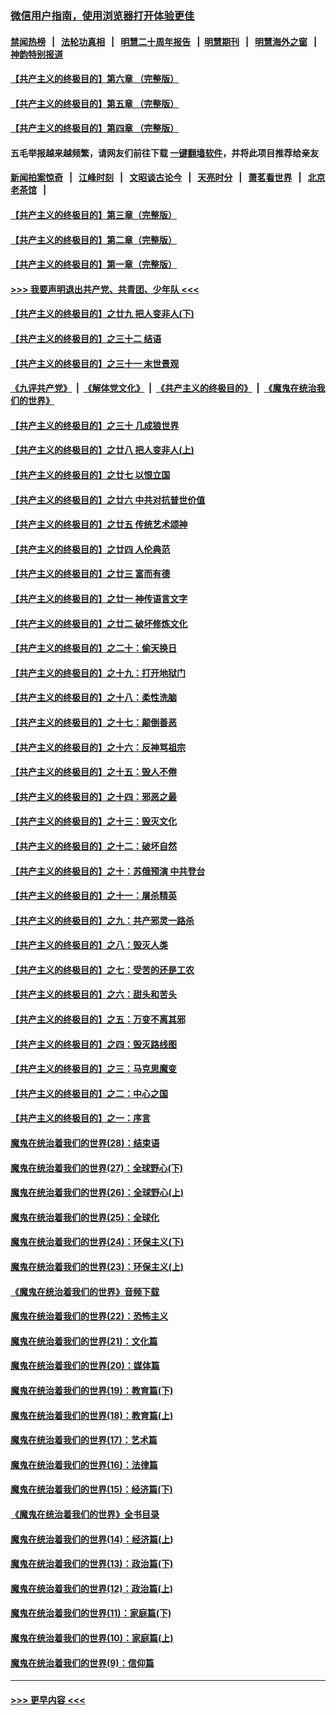 ### [微信用户指南，使用浏览器打开体验更佳](https://github.com/gfw-breaker/banned-news1/blob/master/indexes/wechat-guide.md?t=0)
#### [禁闻热榜](热点新闻.md?t=0)  &nbsp;&nbsp;|&nbsp;&nbsp; [法轮功真相](https://github.com/gfw-breaker/truth/blob/master/README.md?t=0) &nbsp;&nbsp;|&nbsp;&nbsp; [明慧二十周年报告](https://github.com/gfw-breaker/mh-reports/blob/master/README.md?t=0) &nbsp;&nbsp;|&nbsp;&nbsp;[明慧期刊](https://github.com/gfw-breaker/mh-qikan) &nbsp;&nbsp;|&nbsp;&nbsp; [明慧海外之窗](https://github.com/gfw-breaker/mh-news/blob/master/README.md?t=0) &nbsp;&nbsp;|&nbsp;&nbsp; [神韵特别报道](https://github.com/gfw-breaker/mh-news/blob/master/shenyun.md?t=0)
#### [【共产主义的终极目的】第六章 （完整版）](../pages/nsc422/n11428913.md?t=02092244) 
#### [【共产主义的终极目的】第五章 （完整版）](../pages/nsc422/n11428912.md?t=02092244) 
#### [【共产主义的终极目的】第四章 （完整版）](../pages/nsc422/n11428907.md?t=02092244) 
#### 五毛举报越来越频繁，请网友们前往下载 [一键翻墙软件](https://github.com/gfw-breaker/ssr-accounts)，并将此项目推荐给亲友
#### [新闻拍案惊奇](https://github.com/gfw-breaker/banned-news1/blob/master/pages/link4.md) &nbsp;&nbsp;|&nbsp;&nbsp; [江峰时刻](https://github.com/gfw-breaker/banned-news1/blob/master/pages/link4.md) &nbsp;&nbsp;|&nbsp;&nbsp; [文昭谈古论今](https://github.com/gfw-breaker/banned-news1/blob/master/pages/link4.md) &nbsp;&nbsp;|&nbsp;&nbsp; [天亮时分](https://github.com/gfw-breaker/banned-news1/blob/master/pages/link4.md) &nbsp;&nbsp;|&nbsp;&nbsp; [萧茗看世界](https://github.com/gfw-breaker/banned-news1/blob/master/pages/link4.md) &nbsp;&nbsp;|&nbsp;&nbsp; [北京老茶馆](https://github.com/gfw-breaker/banned-news1/blob/master/pages/link4.md) &nbsp;&nbsp;|&nbsp;&nbsp; 
#### [【共产主义的终极目的】第三章（完整版）](../pages/nsc422/n11428848.md?t=02092244) 
#### [【共产主义的终极目的】第二章（完整版）](../pages/nsc422/n11428831.md?t=02092244) 
#### [【共产主义的终极目的】第一章（完整版）](../pages/nsc422/n11417651.md?t=02092244) 
#### [>>> 我要声明退出共产党、共青团、少年队 <<<](https://github.com/begood0513/goodnews/blob/master/quit/letter.md) 
#### [【共产主义的终极目的】之廿九 把人变非人(下)](../pages/nsc422/n11344140.md?t=02092244) 
#### [【共产主义的终极目的】之三十二 结语](../pages/nsc422/n11360535.md?t=02092244) 
#### [【共产主义的终极目的】之三十一 末世景观](../pages/nsc422/n11351129.md?t=02092244) 
#### [《九评共产党》](https://github.com/begood0513/9ping.md/blob/master/README.md) &nbsp;|&nbsp; [《解体党文化》](../../../../jtdwh.md/blob/master/README.md)  &nbsp;|&nbsp; [《共产主义的终极目的》](../../../../gczydzjmd.md/blob/master/README.md) &nbsp;|&nbsp; [《魔鬼在统治我们的世界》](../../../../mgztzwmdsj.md/blob/master/README.md) 
#### [【共产主义的终极目的】之三十 几成狼世界](../pages/nsc422/n11348280.md?t=02092244) 
#### [【共产主义的终极目的】之廿八 把人变非人(上)](../pages/nsc422/n11340492.md?t=02092244) 
#### [【共产主义的终极目的】之廿七 以恨立国](../pages/nsc422/n11336944.md?t=02092244) 
#### [【共产主义的终极目的】之廿六 中共对抗普世价值](../pages/nsc422/n11324785.md?t=02092244) 
#### [【共产主义的终极目的】之廿五 传统艺术颂神](../pages/nsc422/n11296396.md?t=02092244) 
#### [【共产主义的终极目的】之廿四 人伦典范](../pages/nsc422/n11296397.md?t=02092244) 
#### [【共产主义的终极目的】之廿三 富而有德](../pages/nsc422/n11283598.md?t=02092244) 
#### [【共产主义的终极目的】之廿一 神传语言文字](../pages/nsc422/n11263265.md?t=02092244) 
#### [【共产主义的终极目的】之廿二 破坏修炼文化](../pages/nsc422/n11245728.md?t=02092244) 
#### [【共产主义的终极目的】之二十：偷天换日](../pages/nsc422/n11238846.md?t=02092244) 
#### [【共产主义的终极目的】之十九：打开地狱门](../pages/nsc422/n11206376.md?t=02092244) 
#### [【共产主义的终极目的】之十八：柔性洗脑](../pages/nsc422/n11199994.md?t=02092244) 
#### [【共产主义的终极目的】之十七：颠倒善恶](../pages/nsc422/n11179782.md?t=02092244) 
#### [【共产主义的终极目的】之十六：反神骂祖宗](../pages/nsc422/n11166798.md?t=02092244) 
#### [【共产主义的终极目的】之十五：毁人不倦](../pages/nsc422/n11166792.md?t=02092244) 
#### [【共产主义的终极目的】之十四：邪恶之最](../pages/nsc422/n11150249.md?t=02092244) 
#### [【共产主义的终极目的】之十三：毁灭文化](../pages/nsc422/n11135227.md?t=02092244) 
#### [【共产主义的终极目的】之十二：破坏自然](../pages/nsc422/n11135214.md?t=02092244) 
#### [【共产主义的终极目的】之十：苏俄预演 中共登台](../pages/nsc422/n11118424.md?t=02092244) 
#### [【共产主义的终极目的】之十一：屠杀精英](../pages/nsc422/n11118442.md?t=02092244) 
#### [【共产主义的终极目的】之九：共产邪灵一路杀](../pages/nsc422/n11114139.md?t=02092244) 
#### [【共产主义的终极目的】之八：毁灭人类](../pages/nsc422/n11108503.md?t=02092244) 
#### [【共产主义的终极目的】之七：受苦的还是工农](../pages/nsc422/n11101809.md?t=02092244) 
#### [【共产主义的终极目的】之六：甜头和苦头](../pages/nsc422/n11096971.md?t=02092244) 
#### [【共产主义的终极目的】之五：万变不离其邪](../pages/nsc422/n11091285.md?t=02092244) 
#### [【共产主义的终极目的】之四：毁灭路线图](../pages/nsc422/n11086284.md?t=02092244) 
#### [【共产主义的终极目的】之三：马克思魔变](../pages/nsc422/n11061941.md?t=02092244) 
#### [【共产主义的终极目的】之二：中心之国](../pages/nsc422/n11047728.md?t=02092244) 
#### [【共产主义的终极目的】之一：序言](../pages/nsc422/n11086077.md?t=02092244) 
#### [魔鬼在统治着我们的世界(28)：结束语](../pages/nsc422/n10936246.md?t=02092244) 
#### [魔鬼在统治着我们的世界(27)：全球野心(下)](../pages/nsc422/n10928319.md?t=02092244) 
#### [魔鬼在统治着我们的世界(26)：全球野心(上)](../pages/nsc422/n10900318.md?t=02092244) 
#### [魔鬼在统治着我们的世界(25)：全球化](../pages/nsc422/n10788205.md?t=02092244) 
#### [魔鬼在统治着我们的世界(24)：环保主义(下)](../pages/nsc422/n10695307.md?t=02092244) 
#### [魔鬼在统治着我们的世界(23)：环保主义(上)](../pages/nsc422/n10688613.md?t=02092244) 
#### [《魔鬼在统治着我们的世界》音频下载](../pages/nsc422/n10635553.md?t=02092244) 
#### [魔鬼在统治着我们的世界(22)：恐怖主义](../pages/nsc422/n10614727.md?t=02092244) 
#### [魔鬼在统治着我们的世界(21)：文化篇](../pages/nsc422/n10597706.md?t=02092244) 
#### [魔鬼在统治着我们的世界(20)：媒体篇](../pages/nsc422/n10586579.md?t=02092244) 
#### [魔鬼在统治着我们的世界(19)：教育篇(下)](../pages/nsc422/n10564808.md?t=02092244) 
#### [魔鬼在统治着我们的世界(18)：教育篇(上)](../pages/nsc422/n10526970.md?t=02092244) 
#### [魔鬼在统治着我们的世界(17)：艺术篇](../pages/nsc422/n10499093.md?t=02092244) 
#### [魔鬼在统治着我们的世界(16)：法律篇](../pages/nsc422/n10485969.md?t=02092244) 
#### [魔鬼在统治着我们的世界(15)：经济篇(下)](../pages/nsc422/n10469975.md?t=02092244) 
#### [《魔鬼在统治着我们的世界》全书目录](../pages/nsc422/n10464261.md?t=02092244) 
#### [魔鬼在统治着我们的世界(14)：经济篇(上)](../pages/nsc422/n10457370.md?t=02092244) 
#### [魔鬼在统治着我们的世界(13)：政治篇(下)](../pages/nsc422/n10448270.md?t=02092244) 
#### [魔鬼在统治着我们的世界(12)：政治篇(上)](../pages/nsc422/n10444576.md?t=02092244) 
#### [魔鬼在统治着我们的世界(11)：家庭篇(下)](../pages/nsc422/n10440961.md?t=02092244) 
#### [魔鬼在统治着我们的世界(10)：家庭篇(上)](../pages/nsc422/n10435448.md?t=02092244) 
#### [魔鬼在统治着我们的世界(9)：信仰篇](../pages/nsc422/n10432159.md?t=02092244) 

----
#### [ >>> 更早内容 <<< ](../indexes/nsc422-earlier.md)
